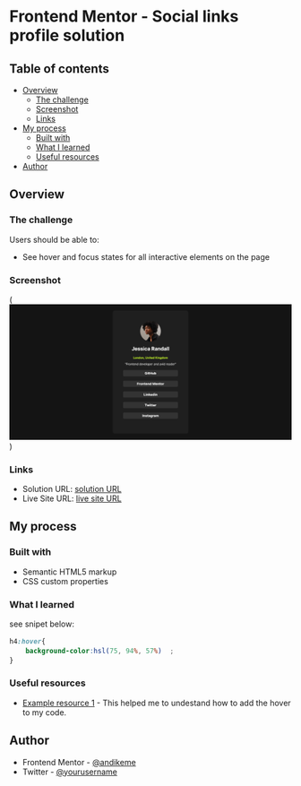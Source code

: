 # Frontend Mentor - Social links profile solution

## Table of contents

- [Overview](#overview)
  - [The challenge](#the-challenge)
  - [Screenshot](#screenshot)
  - [Links](#links)
- [My process](#my-process)
  - [Built with](#built-with)
  - [What I learned](#what-i-learned)
  - [Useful resources](#useful-resources)
- [Author](#author)


## Overview

### The challenge

Users should be able to:

- See hover and focus states for all interactive elements on the page

### Screenshot
(![Screenshot of how webpage looks like...](<Images/Screenshot-Socials profile.png>))



### Links

- Solution URL: [solution URL ](https://github.com/andikeme/Frontend-Mentor-Social-Profile/edit/main/README-template.md)
- Live Site URL: [ live site URL ](https://andikeme.github.io/Frontend-Mentor-Social-Profile/)

## My process

### Built with

- Semantic HTML5 markup
- CSS custom properties

### What I learned
see snipet below:

```css
h4:hover{
    background-color:hsl(75, 94%, 57%)  ;
}
```

### Useful resources

- [Example resource 1](https://www.w3schools.com) - This helped me to undestand how to add the hover to my code. 

## Author

- Frontend Mentor - [@andikeme](https://www.frontendmentor.io/profile/@andikeme)
- Twitter - [@yourusername](https://www.twitter.com/yourusername)
